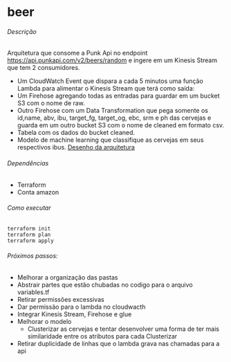 # beer

###### Descrição
Arquitetura que consome a Punk Api no endpoint https://api.punkapi.com/v2/beers/random e ingere em um Kinesis Stream que tem 2 consumidores.
- Um CloudWatch Event que dispara a cada 5 minutos uma função Lambda para alimentar o Kinesis Stream que terá como saída:
- Um Firehose agregando todas as entradas para guardar em um bucket S3 com o nome de raw.
- Outro Firehose com um Data Transformation que pega somente os id,name, abv, ibu, target_fg, target_og, ebc, srm e ph das cervejas e guarda
em um outro bucket S3 com o nome de cleaned em formato csv.
- Tabela com os dados do bucket cleaned.
- Modelo de machine learning que classifique as cervejas em seus respectivos ibus.
[Desenho da arquitetura](Arquitetura.png)

###### Dependências 
- Terraform 
- Conta amazon

###### Como executar
```
terraform init
terraform plan
terraform apply
```

###### Próximos passos:
- Melhorar a organização das pastas
- Abstrair partes que estão chubadas no codigo para o arquivo variables.tf 
- Retirar permissões excessivas 
- Dar permissão para o lambda no cloudwacth
- Integrar Kinesis Stream, Firehose e glue
- Melhorar o modelo 
    - Clusterizar as cervejas e tentar desenvolver uma forma de ter mais similaridade entre os atributos para cada Clusterizar
- Retirar duplicidade de linhas que o lambda grava nas chamadas para a api

